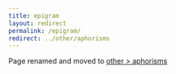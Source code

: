 ```yaml
---
title: epigram
layout: redirect
permalink: /epigram/
redirect: ../other/aphorisms
---
```


Page renamed and moved to [other > aphorisms](/other/aphorisms)
